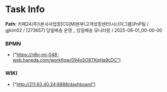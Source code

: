 # Task Info

**Path:** 카페24(주)\본사사업장\[CG]MI본부\고객성장센터\시너지그룹\PnP팀 / gjkim02 / [273657] 당일배송 운영 _ 당일배송 모니터링 / 2025-08-01_00-00-00

### BPMN
- ["https://n8n-mi-048-web.hanpda.com/workflow/094sSO8TKqHa9cDC"]

### WIKI
- ["http://211.63.40.24:8888/dashboard"]

